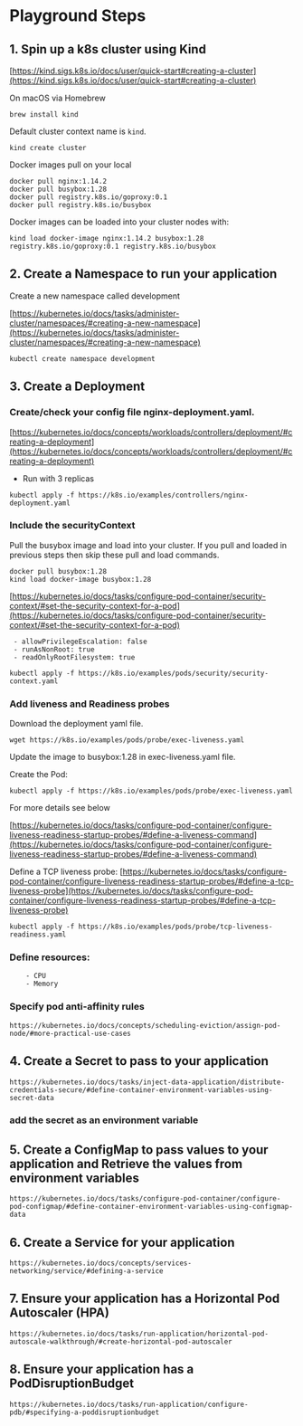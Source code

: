 # Playground Steps
 
## 1. Spin up a k8s cluster using Kind

[https://kind.sigs.k8s.io/docs/user/quick-start#creating-a-cluster](https://kind.sigs.k8s.io/docs/user/quick-start#creating-a-cluster)

On macOS via Homebrew

```
brew install kind
```

 Default cluster context name is `kind`.

```
kind create cluster
```

Docker images pull on your local
```
docker pull nginx:1.14.2
docker pull busybox:1.28
docker pull registry.k8s.io/goproxy:0.1
docker pull registry.k8s.io/busybox
```

Docker images can be loaded into your cluster nodes with:

```
kind load docker-image nginx:1.14.2 busybox:1.28 registry.k8s.io/goproxy:0.1 registry.k8s.io/busybox
```
 
## 2. Create a Namespace to run your application

Create a new namespace called development

[https://kubernetes.io/docs/tasks/administer-cluster/namespaces/#creating-a-new-namespace](https://kubernetes.io/docs/tasks/administer-cluster/namespaces/#creating-a-new-namespace)

```
kubectl create namespace development
```


## 3. Create a Deployment
  ### Create/check your config file nginx-deployment.yaml.

  [https://kubernetes.io/docs/concepts/workloads/controllers/deployment/#creating-a-deployment](https://kubernetes.io/docs/concepts/workloads/controllers/deployment/#creating-a-deployment)

   - Run with 3 replicas

   ```
   kubectl apply -f https://k8s.io/examples/controllers/nginx-deployment.yaml
   ```

   ### Include the securityContext

  Pull the busybox image and load into your cluster. If you pull and loaded in previous steps then skip these pull and load commands.

   ```
   docker pull busybox:1.28
   kind load docker-image busybox:1.28
   ```

   [https://kubernetes.io/docs/tasks/configure-pod-container/security-context/#set-the-security-context-for-a-pod](https://kubernetes.io/docs/tasks/configure-pod-container/security-context/#set-the-security-context-for-a-pod)

   ```
    - allowPrivilegeEscalation: false
    - runAsNonRoot: true
    - readOnlyRootFilesystem: true
   ```
   
   ```
   kubectl apply -f https://k8s.io/examples/pods/security/security-context.yaml
   ```

   ### Add liveness and Readiness probes
   Download the deployment yaml file.

   ```
   wget https://k8s.io/examples/pods/probe/exec-liveness.yaml
   ```
   Update the image to busybox:1.28 in exec-liveness.yaml file.

   Create the Pod:
   ```
   kubectl apply -f https://k8s.io/examples/pods/probe/exec-liveness.yaml
   ```

   For more details see below

   [https://kubernetes.io/docs/tasks/configure-pod-container/configure-liveness-readiness-startup-probes/#define-a-liveness-command](https://kubernetes.io/docs/tasks/configure-pod-container/configure-liveness-readiness-startup-probes/#define-a-liveness-command)

 
   Define a TCP liveness probe:
   [https://kubernetes.io/docs/tasks/configure-pod-container/configure-liveness-readiness-startup-probes/#define-a-tcp-liveness-probe](https://kubernetes.io/docs/tasks/configure-pod-container/configure-liveness-readiness-startup-probes/#define-a-tcp-liveness-probe)

   ```
   kubectl apply -f https://k8s.io/examples/pods/probe/tcp-liveness-readiness.yaml
   ```

   ### Define resources:
        - CPU
        - Memory
   
   ### Specify pod anti-affinity rules

   ```https://kubernetes.io/docs/concepts/scheduling-eviction/assign-pod-node/#more-practical-use-cases```
 
## 4. Create a Secret to pass to your application

```https://kubernetes.io/docs/tasks/inject-data-application/distribute-credentials-secure/#define-container-environment-variables-using-secret-data```

   ### add the secret as an environment variable
 
## 5. Create a ConfigMap to pass values to your application and Retrieve the values from environment variables

```https://kubernetes.io/docs/tasks/configure-pod-container/configure-pod-configmap/#define-container-environment-variables-using-configmap-data```
 
## 6. Create a Service for your application

```https://kubernetes.io/docs/concepts/services-networking/service/#defining-a-service```
 
## 7. Ensure your application has a Horizontal Pod Autoscaler (HPA)

```https://kubernetes.io/docs/tasks/run-application/horizontal-pod-autoscale-walkthrough/#create-horizontal-pod-autoscaler```
 
## 8. Ensure your application has a PodDisruptionBudget

```https://kubernetes.io/docs/tasks/run-application/configure-pdb/#specifying-a-poddisruptionbudget```